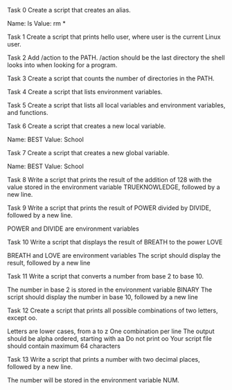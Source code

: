 Task 0
Create a script that creates an alias.

Name: ls
Value: rm *

Task 1
Create a script that prints hello user, where user is the current Linux user.

Task 2
Add /action to the PATH. /action should be the last directory the shell looks into when looking for a program.

Task 3
Create a script that counts the number of directories in the PATH.

Task 4
Create a script that lists environment variables.

Task 5
Create a script that lists all local variables and environment variables, and functions.

Task 6
Create a script that creates a new local variable.

Name: BEST
Value: School

Task 7
Create a script that creates a new global variable.

Name: BEST
Value: School

Task 8
Write a script that prints the result of the addition of 128 with the value stored in the environment variable TRUEKNOWLEDGE, followed by a new line.

Task 9
Write a script that prints the result of POWER divided by DIVIDE, followed by a new line.

POWER and DIVIDE are environment variables

Task 10
Write a script that displays the result of BREATH to the power LOVE

BREATH and LOVE are environment variables
The script should display the result, followed by a new line

Task 11
Write a script that converts a number from base 2 to base 10.

The number in base 2 is stored in the environment variable BINARY
The script should display the number in base 10, followed by a new line

Task 12
Create a script that prints all possible combinations of two letters, except oo.

Letters are lower cases, from a to z
One combination per line
The output should be alpha ordered, starting with aa
Do not print oo
Your script file should contain maximum 64 characters

Task 13
Write a script that prints a number with two decimal places, followed by a new line.

The number will be stored in the environment variable NUM.

